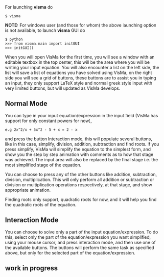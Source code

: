 For launching **visma** do

```shell
$ visma
```

**NOTE:** For windows user (and those for whom) the above launching option is not available, to launch **visma** GUI do

```shell
$ python
>>> from visma.main import initGUI
>>> initGUI()
```


When you will open VisMa for the first time, you will see a window with an editable textbox in the top center, this will be the area where you will be writing your input equation. You will also encounter a list on the left side, the list will save a list of equations you have solved using VisMa, on the right side you will see a grid of buttons, these buttons are to assist you in typing an input, they only support LaTeX style and normal greek style input with very limited buttons, but will updated as VisMa develops.

## Normal Mode
You can type in your input equation/expression in the input field (VisMa has support for only constant powers for now),

`e.g 2x^2/x + 5x^2 - 5 + x = 2 - x`

and press the button Interaction mode, this will populate several buttons, like in this case, simplify, division, addition, subtraction and find roots.
If you press simplify, VisMa will simplify the equation to the simplest form, and show you the step by step animation with comments as to how that stage was achieved. The input area will also be replaced by the final stage i.e. the most simplified stage of the equation.

You can choose to press any of the other buttons like addition, subtraction, division, multiplication. This will only perform all addition or subtraction or division or multiplication operations respectively, at that stage, and show appropriate animation.

Finding roots only support, quadratic roots for now, and it will help you find the quadratic roots of the equation.

## Interaction Mode

You can choose to solve only a part of the input equation/expression. To do this, select only the part of the equation/expression you want simplified, using your mouse cursor, and press interaction mode, and then use one of the available buttons. The buttons will perform the same task as specified above, but only for the selected part of the equation/expression.

## work in progress
